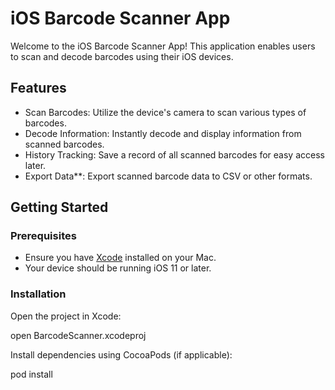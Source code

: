 # iOS Barcode Scanner App

Welcome to the iOS Barcode Scanner App! This application enables users to scan and decode barcodes using their iOS devices.

## Features

- Scan Barcodes: Utilize the device's camera to scan various types of barcodes.
- Decode Information: Instantly decode and display information from scanned barcodes.
- History Tracking: Save a record of all scanned barcodes for easy access later.
- Export Data**: Export scanned barcode data to CSV or other formats.

## Getting Started

### Prerequisites

- Ensure you have [Xcode](https://developer.apple.com/xcode/) installed on your Mac.
- Your device should be running iOS 11 or later.

### Installation


Open the project in Xcode:

open BarcodeScanner.xcodeproj

Install dependencies using CocoaPods (if applicable):

pod install
